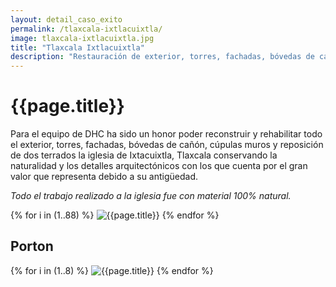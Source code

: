 ```yaml
---
layout: detail_caso_exito
permalink: /tlaxcala-ixtlacuixtla/
image: tlaxcala-ixtlacuixtla.jpg
title: "Tlaxcala Ixtlacuixtla"
description: "Restauración de exterior, torres, fachadas, bóvedas de cañón, cúpulas muros y terrados en el templo o iglesia del poblado de Ixtacuixtla, Tlaxcala..."
---
```


<div class="container-fluid mt-3 pb-3">
    <div class="container bg-white">
        <div class="p-5 ">
            <h1 class="cnt-title">{{page.title}}</h1>
            <p>
                Para el equipo de DHC ha sido un honor poder reconstruir y rehabilitar todo el exterior, torres, fachadas, bóvedas de cañón, cúpulas muros y reposición  de  dos terrados la iglesia de Ixtacuixtla, Tlaxcala conservando la naturalidad y los detalles arquitectónicos con los que cuenta por el gran valor que representa debido a su antigüedad.
            </p>
            <p class="text-inportant-resalt">
                <em>Todo el trabajo realizado a la iglesia fue con material 100% natural.</em>
            </p>
        </div>
        <div id="gallery" class="container-gallery">
            {% for i in (1..88) %}
            <img alt="{{page.title}}" src="/assets/images/gallerys/tlaxcala-ixtlacuixtla/ixtlacuixtla/thumbnail/{{i}}.jpg"
                data-image="/assets/images/gallerys/tlaxcala-ixtlacuixtla/ixtlacuixtla/{{i}}.jpg" data-description="{{page.title}}">
            {% endfor %}
        </div>
        <h2 class="separador-gallery"><span>Porton</span></h2>
        <div id="gallery-1" class="container-gallery">
            {% for i in (1..8) %}
            <img alt="{{page.title}}" src="/assets/images/gallerys/tlaxcala-ixtlacuixtla/porton/thumbnail/{{i}}.jpg"
            data-image="/assets/images/gallerys/tlaxcala-ixtlacuixtla/porton/{{i}}.jpg" data-description="{{page.title}}">
            {% endfor %}
        </div>
    </div>
</div>